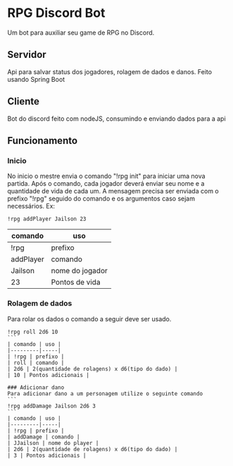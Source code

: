 # RPG Discord Bot
Um bot para auxiliar seu game de RPG no Discord.

## Servidor
Api para salvar status dos jogadores, rolagem de dados e danos.
Feito usando Spring Boot

## Cliente
Bot do discord feito com nodeJS, consumindo e enviando dados para a api

## Funcionamento

### Inicio
No inicio o mestre envia o comando "!rpg init" para iniciar uma nova partida.
Após o comando, cada jogador deverá enviar seu nome e a quantidade de vida de cada um.
A mensagem precisa ser enviada com o prefixo "!rpg" seguido do comando e os argumentos caso sejam necessários.
Ex:
```
!rpg addPlayer Jailson 23
```
| comando | uso |
|---------|-----|
| !rpg | prefixo |
| addPlayer | comando |
| Jailson | nome do jogador |
| 23 | Pontos de vida |

### Rolagem de dados
Para rolar os dados o comando a seguir deve ser usado.
````
!rpg roll 2d6 10
```
| comando | uso |
|---------|-----|
| !rpg | prefixo |
| roll | comando |
| 2d6 | 2(quantidade de rolagens) x d6(tipo do dado) |
| 10 | Pontos adicionais |

### Adicionar dano
Para adicionar dano a um personagem utilize o seguinte comando
```
!rpg addDamage Jailson 2d6 3
```
| comando | uso |
|---------|-----|
| !rpg | prefixo |
| addDamage | comando |
| JJailson | nome do player |
| 2d6 | 2(quantidade de rolagens) x d6(tipo do dado) |
| 3 | Pontos adicionais |
